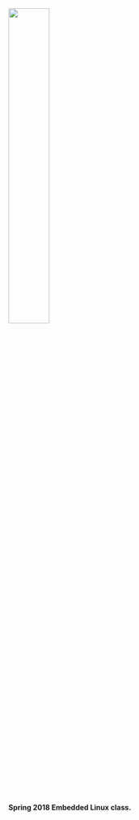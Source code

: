 <img src="https://www.newpaltz.edu/media/identity/logos/newpaltzlogo.jpg" width="40%">  

**Spring 2018 Embedded Linux class.**

